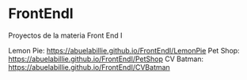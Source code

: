 # FrontEndI
Proyectos de la materia Front End I

Lemon Pie: https://abuelabillie.github.io/FrontEndI/LemonPie
Pet Shop: https://abuelabillie.github.io/FrontEndI/PetShop
CV Batman: https://abuelabillie.github.io/FrontEndI/CVBatman
